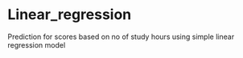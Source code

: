 # Linear_regression
Prediction for scores based on no of study hours using simple linear regression model
